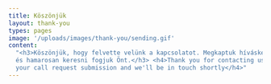 ```yaml
---
title: Köszönjük
layout: thank-you
types: pages
image: '/uploads/images/thank-you/sending.gif'
content:
  "<h3>Köszönjük, hogy felvette velünk a kapcsolatot. Megkaptuk híváskérését
  és hamarosan keresni fogjuk Önt.</h3> <h4>Thank you for contacting us, We have received
  your call request submission and we'll be in touch shortly</h4>"
---
```

